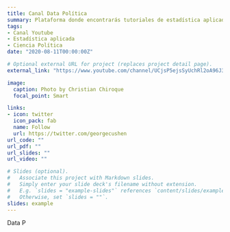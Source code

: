 ```yaml
---
title: Canal Data Política
summary: Plataforma donde encontrarás tutoriales de estadística aplicada.
tags:
- Canal Youtube
- Estadística aplicada
- Ciencia Política
date: "2020-08-11T00:00:00Z"

# Optional external URL for project (replaces project detail page).
external_link: "https://www.youtube.com/channel/UCjsP5ejsSyUchRl2oA96J3A"

image:
  caption: Photo by Christian Chiroque
  focal_point: Smart

links:
- icon: twitter
  icon_pack: fab
  name: Follow
  url: https://twitter.com/georgecushen
url_code: ""
url_pdf: ""
url_slides: ""
url_video: ""

# Slides (optional).
#   Associate this project with Markdown slides.
#   Simply enter your slide deck's filename without extension.
#   E.g. `slides = "example-slides"` references `content/slides/example-slides.md`.
#   Otherwise, set `slides = ""`.
slides: example
---
```


Data P
